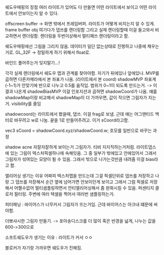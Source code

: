 쉐도우매핑의 장점
여러 라이트가 있어도 다 만들면 어떤 라이트에서 보이고 어떤 라이트에서 안보이는지 알 수 있다.

offscreen buffer -> 화면 밖에서 프레임버퍼. 라이트가 어떻게 비치는지 알 수 있게. frame buffer obj 여기다가 댑쓰를 랜더링함 그리고 실제 랜더링할때 이걸 들고와서 비교하면서 랜더링함.
랜더링을 두번이상해서 멀티패쓰 랜더링이라고 함.

쉐도우매핑에선 그림을 그리지 않음. 데이터가 일단 없는상태로 진행하고 나중에 채우는거로. GL_32F -> 정밀하게 하기 위해서 float로.

바인드 풀어주는거 잊지말기...!

각각 실제 렌더링에서 쉐도우 맵과 관계를 찾아야함. 자기가 뒤에있나 앞에있나.
MVP를 곱하면 다른카메라에서 본 좌표가 나옴. (라이트에서 본 coord)
shadowMVP 좌표계(-1~1)가 안맞기에 반으로 나누고 0.5를 움직임. 범위가 0~1이 되도록 만드는거. -> 이 결과 나온게 shadowBiasMVP 이걸 인포지션과 곱하면
shadowCoord가 나옴. 얘를 shadowMap이랑 비교해서 shadowMap이 더 가까우면, 값이 작으면 그림자가 지는거. visibility를 줄임

shadowcoord는 라이트에서 봤을때, 댑쓰. 이걸 frag로 보냄. 근데 얘는 어그맨티드 백터로 바꾸려고 w로 나눔. 끝을 1로 만들어주려고. 이거 sCoord라고함.

vec3 sCoord = shadowCoord.xyz/shadowCoord.w; 호모를 일반으로 바꾸는 과정

shadow acne 자잘자잘하게 보이는거 그림자가. 티비 지지직하는거처럼.
라이트댑스에 있는 그림이 텍스처픽셀하나에 속해잇음. 그 중 일부가 밖에있고 안에있어서 그래서 그림자가 섞여있는 모양이 될 수 있음. 그래서 밖으로 나가는것만큼 내려줌
이걸 bias라고 함.

앨리어싱 생기는 이유
어짜피 텍스처맵을 만드는데 그걸 픽셀단위로 댑쓰를 저장하고 나랑 그 댑쓰를 저장해서 순간 옆에 넘어가면 안보이던게 보이고 그래서 그럼 픽셀로 저장해서 어쩔수없어
멀티샘플링하면서 안티앨리어싱해서 좀 완화시킬 수 있음.
퍼센티지 클로저 필터링. 주변에 여러 텍셀을 찍어서 여러번 샘플링하는거.

피터패닝 : 바이어스가 너무커서 그림자가 뜨는거임. 근데 바이어스는 아크내 떄문에 써야함.

더뽀샤시한 그림자 만들기. -> 포아송디스크를 더 많이 혹은 반경을 넓게, 나누는 값을 600->300으로

소프트쉐도우가 생기는 이유 : 라이트가 커서 ㅇㅇ

블로커가 자기랑 가까우면 쉐도우가 진해짐.
